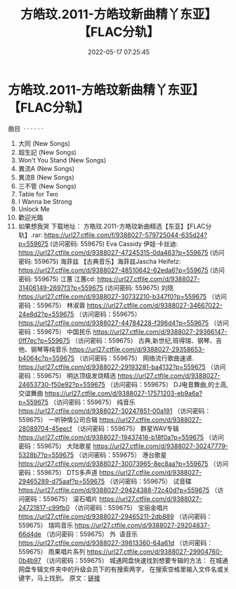 ﻿---
title: 方皓玟.2011-方皓玟新曲精丫东亚】【FLAC分轨】
date: 2022-05-17 07:25:45
categories: APE、FLAC、MP3
tags: 华语中文
---
# 方皓玟.2011-方皓玟新曲精丫东亚】【FLAC分轨】

曲目  · · · · ·
·
01. 大同 (New Songs)
02. 超生記 (New Songs)
03. Won't You Stand (New
Songs)
04. 異流A (New Songs)
05. 異流B (New Songs)
06. 三不管 (New Songs)
07. Table for Two
08. I Wanna be Strong
09. Unlock Me
10. 歡迎光臨
11. 如果想我哭
下载地址：
方皓玟.2011-方皓玟新曲精选【东亚】【FLAC分轨】.rar: https://url27.ctfile.com/f/9388027-579725044-635d24?p=559675
(访问密码: 559675)
Eva Cassidy 伊娃·卡丝迪: https://url27.ctfile.com/d/9388027-47245315-0da463?p=559675
(访问密码: 559675)
海菲兹
【古典音乐】海菲兹Jascha Heifetz: https://url27.ctfile.com/d/9388027-48510642-62eda6?p=559675
(访问密码: 559675)
江蕙
江蕙cd: https://url27.ctfile.com/d/9388027-31406149-2697f3?p=559675
(访问密码: 559675)
刘晓
https://url27.ctfile.com/d/9388027-30732210-b347f0?p=559675
（访问密码：559675）
林淑蓉
https://url27.ctfile.com/d/9388027-34667022-24e8d2?p=559675
（访问密码：559675）
https://url27.ctfile.com/d/9388027-44784228-f396d4?p=559675
（访问密码：559675）
中国民乐
https://url27.ctfile.com/d/9388027-29366147-0ff7ec?p=559675
（访问密码：559675）
古典,新世纪,班得瑞、钢琴、吉他、钢琴等纯音乐
https://url27.ctfile.com/d/9388027-29358653-b4064c?p=559675
（访问密码：559675）
网络流行歌曲速递.
https://url27.ctfile.com/d/9388027-29193281-ba4132?p=559675
（访问密码：559675）
明达顶级发烧精选
https://url27.ctfile.com/d/9388027-24653730-f50e92?p=559675
（访问密码：559675）
DJ电音舞曲,的士高, 交谊舞曲
https://url27.ctfile.com/d/9388027-17571203-eb9a6a?p=559675
（访问密码：559675）
纯音乐
https://url27.ctfile.com/d/9388027-30247851-00a191
（访问密码：559675）
一听钟情公司合辑
https://url27.ctfile.com/d/9388027-28089704-45eecf
（访问密码：559675）
群星WAV专辑
https://url27.ctfile.com/d/9388027-19437416-b18f0a?p=559675
（访问密码：559675）
大陆歌星
https://url27.ctfile.com/d/9388027-30247779-5328b7?p=559675
（访问密码：559675）
港台歌星
https://url27.ctfile.com/d/9388027-30073965-8ec8aa?p=559675
（访问密码：559675）
DTS多声道
https://url27.ctfile.com/d/9388027-29465289-d75aaf?p=559675
（访问密码：559675）
试音碟
https://url27.ctfile.com/d/9388027-29424388-72c40d?p=559675
（访问密码：559675）
滚石唱片
https://url27.ctfile.com/d/9388027-24721817-c99fb0
（访问密码：559675）
宝丽金唱片
https://url27.ctfile.com/d/9388027-29465211-2db889
（访问密码：559675）
瑞鸣音乐
https://url27.ctfile.com/d/9388027-29204837-66d4de
（访问密码：559675）
外  语音乐
https://url27.ctfile.com/d/9388027-39813360-64a61d
（访问密码：559675）
雨果唱片系列
https://url27.ctfile.com/d/9388027-29904760-0b4b97
（访问密码：559675）
城通网盘快速找到想要专辑的方法：
在城通网盘专辑文件夹中的升级会员下的有搜索两字，
在搜索空格里输入文件名或关键字，马上找到。
原文：[链接](https://blog.sina.com.cn/s/blog_1647c7e7601030xa3.html)